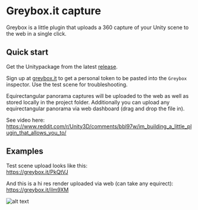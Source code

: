 # Greybox.it capture

Greybox is a little plugin that uploads a 360 capture of your Unity scene to the web in a single click. 

## Quick start

Get the Unitypackage from the latest [release](https://github.com/crookookoo/greybox-capture/releases).

Sign up at [greybox.it](https://greybox.it/) to get a personal token to be pasted into the `Greybox` inspector. Use the test scene for troubleshooting.

Equirectangular panorama captures will be uploaded to the web as well as stored locally in the project folder. Additionally you can upload any equirectangular panorama via web dashboard (drag and drop the file in).

See video here:\
https://www.reddit.com/r/Unity3D/comments/bbl97w/im_building_a_little_plugin_that_allows_you_to/


## Examples
Test scene upload looks like this:\
https://greybox.it/PkQtVJ

And this is a hi res render uploaded via web (can take any equirect):\
https://greybox.it/ilm9XM

![alt text](http://eugene.works.s3.amazonaws.com/cloud/gbxt-screenshots.png "Greybox screenshots")

